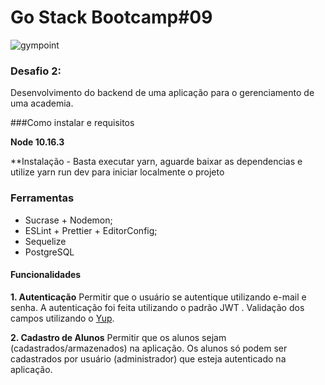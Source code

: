 # Go Stack Bootcamp#09
![gympoint](https://github.com/samuk190/DesafioGympoint/blob/master/.github/logo.png?raw=true)
### Desafio 2:
Desenvolvimento do backend de uma aplicação para o gerenciamento de uma academia.

###Como instalar e requisitos

**Node 10.16.3**

**Instalação - Basta executar yarn, aguarde baixar as dependencias e utilize yarn run dev para iniciar localmente o projeto


### Ferramentas

-   Sucrase + Nodemon;
-   ESLint + Prettier + EditorConfig;
-   Sequelize
-  PostgreSQL
#### Funcionalidades
**1. Autenticação**
Permitir que o usuário se autentique utilizando e-mail e senha.
A autenticação foi feita utilizando o padrão JWT .
Validação dos campos utilizando o [Yup](https://github.com/jquense/yup).

**2. Cadastro de Alunos**
Permitir que os alunos sejam (cadastrados/armazenados) na aplicação.
Os alunos só podem ser cadastrados por usuário (administrador) que esteja autenticado na aplicação.

